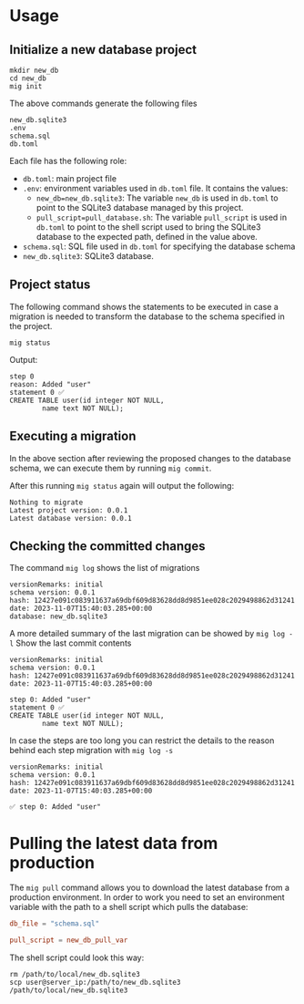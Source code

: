 # Usage

## Initialize a new database project

```shell
mkdir new_db
cd new_db
mig init
```

The above commands generate the following files

```
new_db.sqlite3
.env
schema.sql 
db.toml
```

Each file has the following role:
- `db.toml`: main project file
- `.env`: environment variables used in `db.toml` file. It contains the values:
    - `new_db=new_db.sqlite3`: The variable `new_db` is used in `db.toml` to point to the
    SQLite3 database managed by this project.
    - `pull_script=pull_database.sh`: The variable `pull_script` is used in `db.toml` to point
    to the shell script used to bring the SQLite3 database to the expected path, defined in the
    value above.
- `schema.sql`: SQL file used in `db.toml` for specifying the database schema
- `new_db.sqlite3`: SQLite3 database.

## Project status

The following command shows the statements to be executed in case 
a migration is needed to transform the database to the schema specified
in the project.

```
mig status
```

Output:
```
step 0
reason: Added "user"
statement 0 ✅
CREATE TABLE user(id integer NOT NULL,
        name text NOT NULL);
```

## Executing a migration

In the above section after reviewing the proposed changes to the database
schema, we can execute them by running `mig commit`.

After this running `mig status` again will output the following:

```
Nothing to migrate
Latest project version: 0.0.1
Latest database version: 0.0.1
```

## Checking the committed changes

The command `mig log` shows the list of migrations

```
versionRemarks: initial
schema version: 0.0.1
hash: 12427e091c083911637a69dbf609d83628dd8d9851ee028c2029498862d31241
date: 2023-11-07T15:40:03.285+00:00
database: new_db.sqlite3
```

A more detailed summary of the last migration can be showed by `mig log -l`
Show the last commit contents

```
versionRemarks: initial
schema version: 0.0.1
hash: 12427e091c083911637a69dbf609d83628dd8d9851ee028c2029498862d31241
date: 2023-11-07T15:40:03.285+00:00

step 0: Added "user"
statement 0 ✅
CREATE TABLE user(id integer NOT NULL,
        name text NOT NULL);
```

In case the steps are too long you can restrict the details to the reason
behind each step migration with `mig log -s`

```
versionRemarks: initial
schema version: 0.0.1
hash: 12427e091c083911637a69dbf609d83628dd8d9851ee028c2029498862d31241
date: 2023-11-07T15:40:03.285+00:00

✅ step 0: Added "user"
```

# Pulling the latest data from production

The `mig pull` command allows you to download the latest database from a production environment.
In order to work you need to set an environment variable with the path to a shell script which
pulls the database:

```toml file:db.toml
db_file = "schema.sql"

pull_script = new_db_pull_var
```

The shell script could look this way:

```shell file:new_db_pull.sh
rm /path/to/local/new_db.sqlite3
scp user@server_ip:/path/to/new_db.sqlite3 /path/to/local/new_db.sqlite3
```
